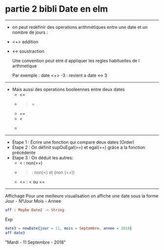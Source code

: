 <!--
- title : partie 2
Créer son type date en elm

- description :
 Le 29 Février 2100 existe t il ?
Nous allons voir comment grace aux types d Elm nous allons garantir la validité d une date à la compilation.
Cet exemple permettra de comprendre l usage des let-exressions et des types algebriques.

- author : Laure Juglaret
- theme : solarized.css
- transition : convex
- slideNumber : true -->  

<style type="text/css">
  .reveal li code { font-size:  100%; width : 600pt; }
</style>


#  partie 2  bibli Date en elm


---
- on peut redéfinir des operations arithmétiques
entre une  date et un nombre de jours :
 - <+> addition
 - <-> soustraction

    Une convention peut etre d appliquer
    les regles habituelles de l arthmetique

    Par exemple : 
    date <+> -3  : revient a date <-> 3
----
- Mais aussi des operations booleennes entre deux dates
    - <=
    - >=
    - ==
    - <
    - >
----
- Étape 1 : Écrire une fonction qui compare deux dates (Order)
- Étape 2 : On définit supOuEgal(>=) et egal(==) grâce a la fonction précédente
- Etape 3 : On déduit les autres: 
    - <  :  non(>=)
    - >  :  non(<) et (non (==))
    - <= :  <  ou ==

---

Affichage
Pour une meilleure visualisation on affiche une date
sous la forme Jour - NºJour  Mois - Annee
```elm
aff : Maybe Date2 -> String 
```
Exp 
```elm
date3 = newDate{jour = 11, mois = Septembre, annee = 2018}
aff date3
``` 

"Mardi - 11 Septembre - 2018" 

